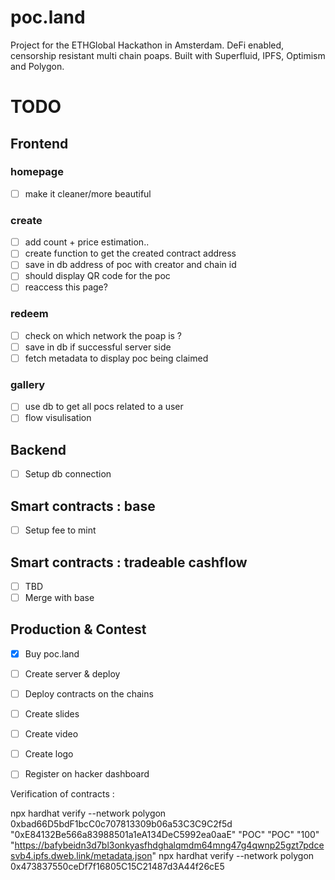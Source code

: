 # poc.land

Project for the ETHGlobal Hackathon in Amsterdam.
DeFi enabled, censorship resistant multi chain poaps. Built with Superfluid, IPFS, Optimism and Polygon.   

# TODO 

## Frontend
### homepage 
- [ ] make it cleaner/more beautiful
### create
- [ ] add count + price estimation..
- [ ] create function to get the created contract address
- [ ] save in db address of poc with creator and chain id
- [ ] should display QR code for the poc
- [ ] reaccess this page?
### redeem 
- [ ] check on which network the poap is ? 
- [ ] save in db if successful server side
- [ ] fetch metadata to display poc being claimed
### gallery
- [ ] use db to get all pocs related to a user
- [ ] flow visulisation

## Backend
- [ ] Setup db connection

## Smart contracts : base
- [ ] Setup fee to mint

## Smart contracts : tradeable cashflow
- [ ] TBD
- [ ] Merge with base

## Production & Contest
- [x] Buy poc.land
- [ ] Create server & deploy
- [ ] Deploy contracts on the chains
- [ ] Create slides
- [ ] Create video
- [ ] Create logo
- [ ] Register on hacker dashboard


Verification of contracts : 

npx hardhat verify --network polygon 0xbad66D5bdF1bcC0c707813309b06a53C3C9C2f5d "0xE84132Be566a83988501a1eA134DeC5992ea0aaE" "POC" "POC" "100" "https://bafybeidn3d7bl3onkyasfhdghalqmdm64mng47g4qwnp25gzt7pdcesvb4.ipfs.dweb.link/metadata.json"
npx hardhat verify --network polygon 0x473837550ceDf7f16805C15C21487d3A44f26cE5


